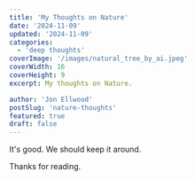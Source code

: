 ```yaml
---
title: 'My Thoughts on Nature'
date: '2024-11-09'
updated: '2024-11-09'
categories:
  - 'deep thoughts'
coverImage: '/images/natural_tree_by_ai.jpeg'
coverWidth: 16
coverHeight: 9
excerpt: My thoughts on Nature.

author: 'Jon Ellwood'
postSlug: 'nature-thoughts'
featured: true
draft: false
---
```


It's good. We should keep it around.

Thanks for reading.
